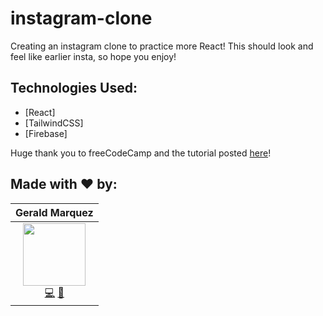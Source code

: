 # instagram-clone

Creating an instagram clone to practice more React! This should look and feel like earlier insta, so hope you enjoy!

## Technologies Used: 

- [React]
- [TailwindCSS]
- [Firebase]

Huge thank you to freeCodeCamp and the tutorial posted [here](https://www.youtube.com/watch?v=mDgEqoQUBgk&ab_channel=freeCodeCamp.org)!

## Made with ❤️ by:
| Gerald Marquez |
| :----: |
| [<img src="https://avatars2.githubusercontent.com/u/53912864?s=460&u=727f97404c4be0f6ef60b348233e1282d46e1c26&v=4" width="100px;"/>](#)<br /> [💻](https://github.com/gprmarquez) [🤝](https://www.linkedin.com/in/gerald-marquez/) |